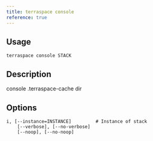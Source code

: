 ```yaml
---
title: terraspace console
reference: true
---
```


## Usage

    terraspace console STACK

## Description

console .terraspace-cache dir


## Options

```
i, [--instance=INSTANCE]         # Instance of stack
    [--verbose], [--no-verbose]  
    [--noop], [--no-noop]        
```

